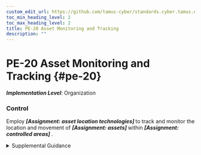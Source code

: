 ```yaml
---
custom_edit_url: https://github.com/tamus-cyber/standards.cyber.tamus.edu/tree/main/static/content/tamus.edu/TAMUS_profile.xml
toc_min_heading_level: 2
toc_max_heading_level: 2
title: PE-20 Asset Monitoring and Tracking
description: ""
---
```


# PE-20 Asset Monitoring and Tracking {#pe-20}

_**Implementation Level**_: Organization

### Control

Employ <strong>                  <em>[Assignment: asset location technologies]</em>               </strong> to track and monitor the location and movement of <strong>                  <em>[Assignment: assets]</em>               </strong> within <strong>                  <em>[Assignment: controlled areas]</em>               </strong>.

<details>
  <summary>Supplemental Guidance</summary>

Asset location technologies can help ensure that critical assets—including vehicles, equipment, and system components—remain in authorized locations. Organizations consult with the Office of the General Counsel and senior agency official for privacy regarding the deployment and use of asset location technologies to address potential privacy concerns.

</details>

